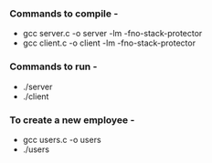 ### Commands to compile -

- gcc server.c -o server -lm -fno-stack-protector
- gcc client.c -o client -lm -fno-stack-protector

### Commands to run -

- ./server
- ./client

### To create a new employee -

- gcc users.c -o users
- ./users
